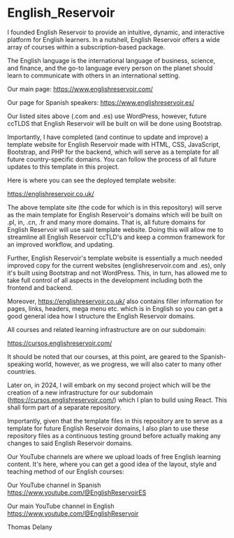 # English_Reservoir

I founded English Reservoir to provide an intuitive, dynamic, and interactive platform for English learners. In a nutshell, English Reservoir offers a wide array of courses within a subscription-based package.

The English language is the international language of business, science, and finance, and the go-to language every person on the planet should learn to communicate with others in an international setting.

Our main page: https://www.englishreservoir.com/ 

Our page for Spanish speakers: https://www.englishreservoir.es/

Our listed sites above (.com and .es) use WordPress, however, future ccTLDS that English Reservoir will be built on will be done using Bootstrap. 

Importantly, I have completed (and continue to update and improve) a template website for English Reservoir made with HTML, CSS, JavaScript, Bootstrap, and PHP for the backend, which will serve as a template for all future country-specific domains. You can follow the process of all future updates to this template in this project. 

Here is where you can see the deployed template website: 

https://englishreservoir.co.uk/ 

The above template site (the code for which is in this repository) will serve as the main template for English Reservoir's domains which will be built on .pl, in, .cn, .fr and many more domains. That is, all future domains for English Reservoir will use said template website. Doing this will allow me to streamline all English Reservoir ccTLD's and keep a common framework for an improved workflow, and updating. 

Further, English Reservoir's template website is essentially a much needed improved copy for the current websites (englishreservoir.com and .es), only it's built using Bootstrap and not WordPress. This, in turn, has allowed me to take full control of all aspects in the development including both the frontend and backend. 

Moreover, https://englishreservoir.co.uk/ also contains filler information for pages, links, headers, mega menu etc. which is in English so you can get a good general idea how I structure the English Reservoir domains. 

All courses and related learning infrastructure are on our subdomain: 

https://cursos.englishreservoir.com/ 

It should be noted that our courses, at this point, are geared to the Spanish-speaking world, however, as we progress, we will also cater to many other countries.  

Later on, in 2024, I will embark on my second project which will be the creation of a new infrastructure for our subdomain (https://cursos.englishreservoir.com/) which I plan to build using React. This shall form part of a separate repository.  

Importantly, given that the template files in this repository are to serve as a template for future English Reservoir domains, I also plan to use these repository files as a continuous testing ground before actually making any changes to said English Reservoir domains. 

Our YouTube channels are where we upload loads of free English learning content. It's here, where you can get a good idea of the layout, style and teaching method of our English courses:

Our YouTube channel in Spanish https://www.youtube.com/@EnglishReservoirES 

Our main YouTube channel in English https://www.youtube.com/@EnglishReservoir 

Thomas Delany

